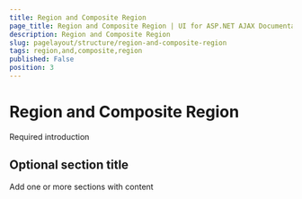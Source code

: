 ```yaml
---
title: Region and Composite Region
page_title: Region and Composite Region | UI for ASP.NET AJAX Documentation
description: Region and Composite Region
slug: pagelayout/structure/region-and-composite-region
tags: region,and,composite,region
published: False
position: 3
---
```


# Region and Composite Region



Required introduction

## Optional section title

Add one or more sections with content
